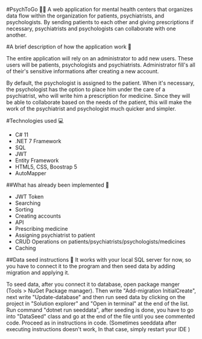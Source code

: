 #PsychToGo 👨‍⚕️
A web application for mental health centers that organizes data flow within the organization for patients, psychiatrists, and psychologists. By sending patients to each other and giving prescriptions if necessary, psychiatrists and psychologists can collaborate with one another. 

#A brief description of how the application work 📑

The entire application will rely on an administrator to add new users. These users will be patients, psychologists and psychiatrists. Administrator fill's all of their's sensitive informations after creating a new account.

By default, the psychologist is assigned to the patient. When it's necessary, the psychologist has the option to place him under the care of a psychiatrist, who will write him a prescription for medicine. Since they will be able to collaborate based on the needs of the patient, this will make the work of the psychiatrist and psychologist much quicker and simpler.

#Technologies used 💻
+ C# 11
+ .NET 7 Framework
+ SQL 
+ JWT 
+ Entity Framework
+ HTML5, CSS, Boostrap 5
+ AutoMapper

##What has already been implemented 🔽
+ JWT Token
+ Searching 
+ Sorting
+ Creating accounts
+ API
+ Prescribing medicine
+ Assigning psychiatrist to patient
+ CRUD Operations on patients/psychiatrists/psychologists/medicines
+ Caching

##Data seed instructions 🌱
It works with your local SQL server for now, so you have to connect it to the program and then seed data by adding migration and applying it.

To seed data, after you connect it to database, open package manger (Tools > NuGet Package manager). Then write "Add-migration InitialCreate", next write "Update-database" and then run seed data by clicking on the project in "Solution explorer" and "Open in terminal" at the end of the list.
Run command "dotnet run seeddata", after seeding is done, you have to go into "DataSeed" class and go at the end of the file until you see commented code. Proceed as in instructions in code.
(Sometimes seeddata after executing instructions doesn't work, In that case, simply restart your IDE )

